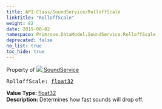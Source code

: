 ```yaml
---
title: API:Class/SoundService/RolloffScale
linkTitle: "RolloffScale"
weight: 82
date: 2019-08-02
namespace: Primrose.DataModel.SoundService.RolloffScale
deprecated: false
no_list: true
toc_hide: true
---
```

Property of <a href="/docs/api-reference/Class/SoundService"><img src="/icons/silk/soundscape.png"/>&nbsp;SoundService</a>
<pre class="method-declaration">
RolloffScale: <a class="type" href="/docs/api-reference/System/Primitives#single">float32</a></pre>
<b>Value Type: </b>
<a class="type" href="/docs/api-reference/System/Primitives#single">float32</a>
<br/>
<b>Description: </b>
Determines how fast sounds will drop off.

